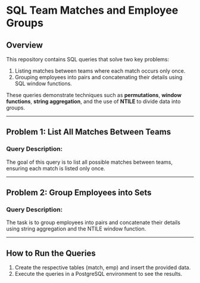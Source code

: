 # SQL Team Matches and Employee Groups

## Overview
This repository contains SQL queries that solve two key problems:
1. Listing matches between teams where each match occurs only once.
2. Grouping employees into pairs and concatenating their details using SQL window functions.

These queries demonstrate techniques such as **permutations**, **window functions**, **string aggregation**, and the use of **NTILE** to divide data into groups.

---

## Problem 1: List All Matches Between Teams
### Query Description:
The goal of this query is to list all possible matches between teams, ensuring each match is listed only once.

---

## Problem 2: Group Employees into Sets
### Query Description:
The task is to group employees into pairs and concatenate their details using string aggregation and the NTILE window function.

---

## How to Run the Queries
1. Create the respective tables (match, emp) and insert the provided data.
2. Execute the queries in a PostgreSQL environment to see the results.

